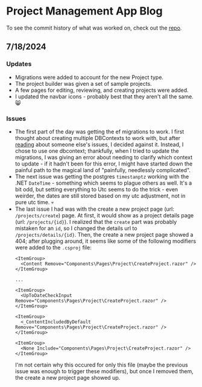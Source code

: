 # Project Management App Blog
To see the commit history of what was worked on, check out the [repo](https://github.com/JoelWakefield/ProjectManagementApp).

## 7/18/2024
### Updates
- Migrations were added to account for the new Project type.
- The project builder was given a set of sample projects.
- A few pages for editing, reviewing, and creating projects were added.
- I updated the navbar icons - probably best that they aren't all the same. 😸
### Issues
- The first part of the day was getting the ef migrations to work. I first thought about creating multiple DBContexts to work with, but after [reading](https://stackoverflow.com/questions/11197754/entity-framework-one-database-multiple-dbcontexts-is-this-a-bad-idea#:~:text=I%20wrote%20this%20answer%20about%20four%20years%20ago%20and%20my%20opinion%20hasn%27t%20changed.%20But%20since%20then%20there%20have%20been%20significant%20developments%20on%20the%20micro%2Dservices%20front.%20I%20added%20micro%2Dservices%20specific%20notes%20at%20the%20end...) about someone else's issues, I decided against it. Instead, I chose to use one dbcontext; thankfully, when I tried to update the migrations, I was giving an error about needing to clarify which context to update - if it hadn't been for this error, I might have started down the painful path to the magical land of "painfully, needlessly complicated".
- The next issue was getting the postgres `timestanptz` working with the .NET `DateTime` - something which seems to plague others as well. It's a bit odd, but setting everything to Utc seems to do the trick - even weirder, the dates are still stored based on my utc adjustment, not in pure utc time. 💀
- The last issue I had was with the create a new project page (url: `/projects/create`) page. At first, it would show as a project details page (url: `/projects/{id}`). I realized that the `create` part was probably mistaken for an `id`, so I changed the details url to `/projects/details/{id}`. Then, the create a new project page showed a 404; after plugging around, it seems like some of the following modifiers were added to the `.csproj` file:
  ```
  <ItemGroup>
    <Content Remove="Components\Pages\Project\CreateProject.razor" />
  </ItemGroup>

  ...
  
  <ItemGroup>
    <UpToDateCheckInput Remove="Components\Pages\Project\CreateProject.razor" />
  </ItemGroup>

  <ItemGroup>
    <_ContentIncludedByDefault Remove="Components\Pages\Project\CreateProject.razor" />
  </ItemGroup>

  <ItemGroup>
    <None Include="Components\Pages\Project\CreateProject.razor" />
  </ItemGroup>
  ```
  I'm not certain why this occured for only this file (maybe the previous issue was enough to trigger these modifiers), but once I removed them, the create a new project page showed up.
